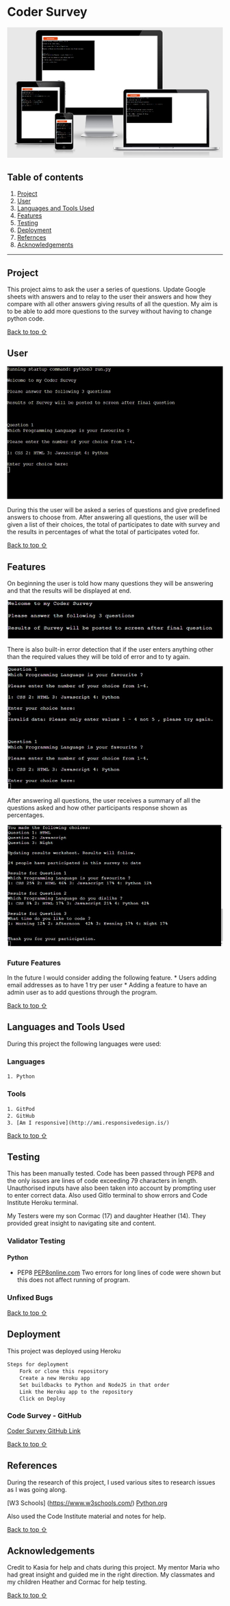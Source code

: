 # Coder Survey

![Coder Survey](https://github.com/Bryan-Nolan/coder-survey/blob/main/assets/readme_images/responsive.jpg)

## Table of contents
1. [Project](#Escape-The-Game)
2. [User](#User)
3. [Languages and Tools Used](#Technologies-Used)
4. [Features](#Features)
5. [Testing](#Testing)
6. [Deployment](#Deployment)
7. [Refernces](#Referencess)
8. [Acknowledgements](#Acknowledgements)
***

## Project

This project aims to ask the user a series of questions.  Update Google sheets with answers and to relay to the user their answers and how they compare with all other answers giving results of all the question.  My aim is to be able to add more questions to the survey without having to change python code. 

[Back to top ⇧](#)

## User

![First Screen](https://github.com/Bryan-Nolan/coder-survey/blob/main/assets/readme_images/first.screen.jpg)

During this the user will be asked a series of questions and give predefined answers to choose from.  After answering all questions, the user will be given a list of their choices, the total of participates to date with survey and the results in percentages of what the total of participates voted for. 

[Back to top ⇧](#)

## Features

On beginning the user is told how many questions they will be answering and that the results will be displayed at end. 

![Info](https://github.com/Bryan-Nolan/coder-survey/blob/main/assets/readme_images/info.jpg)

There is also built-in error detection that if the user enters anything other than the required values they will be told of error and to ty again. 

![Error](https://github.com/Bryan-Nolan/coder-survey/blob/main/assets/readme_images/Error.jpg)

After answering all questions, the user receives a summary of all the questions asked and how other participants response shown as percentages.

![Results](https://github.com/Bryan-Nolan/coder-survey/blob/main/assets/readme_images/results.jpg)


### Future Features

In the future I would consider adding the following feature.
    * Users adding email addresses as to have 1 try per user
    * Adding a feature to have an admin user as to add questions through the program.

[Back to top ⇧](#)

## Languages and Tools Used

During this project the following languages were used:

### Languages

    1. Python

### Tools 
    
    1. GitPod
    2. GitHub
    3. [Am I responsive](http://ami.responsivedesign.is/)

[Back to top ⇧](#)

## Testing

This has been manually tested. Code has been passed through PEP8 and the only issues are lines of code exceeding 79 characters in length.  Unauthorised inputs have also been taken into account by prompting user to enter correct data. Also used GitIo terminal to show errors and Code Institute Heroku terminal.  

My Testers were my son Cormac (17) and daughter Heather (14). They provided great insight to navigating site and content.

### Validator Testing

#### Python

* PEP8
    [PEP8online.com](http://pep8online.com/)
    Two errors for long lines of code were shown but this does not affect running of program.

### Unfixed Bugs


[Back to top ⇧](#)

## Deployment

This project was deployed using Heroku

    Steps for deployment
        Fork or clone this repository
        Create a new Heroku app
        Set buildbacks to Python and NodeJS in that order
        Link the Heroku app to the repository
        Click on Deploy

### Code Survey - GitHub

[Coder Survey GitHub Link](https://github.com/Bryan-Nolan/coder-survey)

[Back to top ⇧](#)

## References

During the research of this project, I used various sites to research issues as I was going along. 

[W3 Schools] (https://www.w3schools.com/)
[Python.org](https://www.python.org/)

Also used the Code Institute material and notes for help.  


[Back to top ⇧](#)

## Acknowledgements

Credit to Kasia for help and chats during this project.
My mentor Maria who had great insight and guided me in the right direction. My classmates and my children Heather and Cormac for help testing.

[Back to top ⇧](#)

